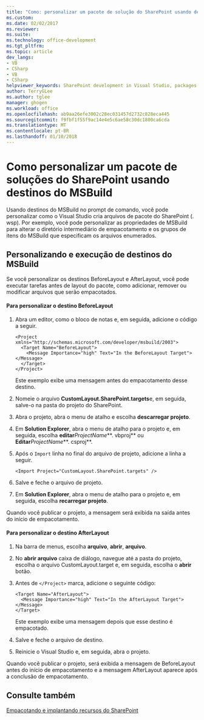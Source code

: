 ```yaml
---
title: "Como: personalizar um pacote de solução do SharePoint usando destinos do MSBuild | Microsoft Docs"
ms.custom: 
ms.date: 02/02/2017
ms.reviewer: 
ms.suite: 
ms.technology: office-development
ms.tgt_pltfrm: 
ms.topic: article
dev_langs:
- VB
- CSharp
- VB
- CSharp
helpviewer_keywords: SharePoint development in Visual Studio, packages
author: TerryGLee
ms.author: tglee
manager: ghogen
ms.workload: office
ms.openlocfilehash: ab9aa26efe3002c28ec031457d2732c828eca445
ms.sourcegitcommit: f9fbf1f55f9ac14e4e5c6ae58c30dc1800ca6cda
ms.translationtype: MT
ms.contentlocale: pt-BR
ms.lasthandoff: 01/10/2018
---
```

# <a name="how-to-customize-a-sharepoint-solution-package-by-using-msbuild-targets"></a>Como personalizar um pacote de soluções do SharePoint usando destinos do MSBuild
  Usando destinos do MSBuild no prompt de comando, você pode personalizar como o Visual Studio cria arquivos de pacote do SharePoint (. wsp). Por exemplo, você pode personalizar as propriedades de MSBuild para alterar o diretório intermediário de empacotamento e os grupos de itens do MSBuild que especificam os arquivos enumerados.  
  
## <a name="customizing-and-running-msbuild-targets"></a>Personalizando e execução de destinos do MSBuild  
 Se você personalizar os destinos BeforeLayout e AfterLayout, você pode executar tarefas antes de layout do pacote, como adicionar, remover ou modificar arquivos que serão empacotados.  
  
#### <a name="to-customize-the-beforelayout-target"></a>Para personalizar o destino BeforeLayout  
  
1.  Abra um editor, como o bloco de notas e, em seguida, adicione o código a seguir.  
  
    ```  
    <Project xmlns="http://schemas.microsoft.com/developer/msbuild/2003">  
      <Target Name="BeforeLayout">  
        <Message Importance="high" Text="In the BeforeLayout Target"></Message>  
      </Target>  
    </Project>  
    ```  
  
     Este exemplo exibe uma mensagem antes do empacotamento desse destino.  
  
2.  Nomeie o arquivo **CustomLayout.SharePoint.targets**e, em seguida, salve-o na pasta do projeto do SharePoint.  
  
3.  Abra o projeto, abra o menu de atalho e escolha **descarregar projeto**.  
  
4.  Em **Solution Explorer**, abra o menu de atalho para o projeto e, em seguida, escolha **editar***ProjectName***. vbproj** ou **Editar***ProjectName***. csproj**.  
  
5.  Após o `Import` linha no final do arquivo de projeto, adicione a linha a seguir.  
  
    ```  
    <Import Project="CustomLayout.SharePoint.targets" />  
    ```  
  
6.  Salve e feche o arquivo de projeto.  
  
7.  Em **Solution Explorer**, abra o menu de atalho para o projeto e, em seguida, escolha **recarregar projeto**.  
  
 Quando você publicar o projeto, a mensagem será exibida na saída antes do início de empacotamento.  
  
#### <a name="to-customize-the-afterlayout-target"></a>Para personalizar o destino AfterLayout  
  
1.  Na barra de menus, escolha **arquivo**, **abrir**, **arquivo**.  
  
2.  No **abrir arquivo** caixa de diálogo, navegue até a pasta do projeto, escolha o arquivo CustomLayout.target e, em seguida, escolha o **abrir** botão.  
  
3.  Antes de `</Project>` marca, adicione o seguinte código:  
  
    ```  
    <Target Name="AfterLayout">  
      <Message Importance="high" Text="In the AfterLayout Target"></Message>  
    </Target>  
    ```  
  
     Este exemplo exibe uma mensagem depois que esse destino é empacotado.  
  
4.  Salve e feche o arquivo de destino.  
  
5.  Reinicie o Visual Studio e, em seguida, abra o projeto.  
  
 Quando você publicar o projeto, será exibida a mensagem de BeforeLayout antes do início de empacotamento e a mensagem AfterLayout aparece após a conclusão de empacotamento.  
  
## <a name="see-also"></a>Consulte também  
 [Empacotando e implantando recursos do SharePoint](../sharepoint/packaging-and-deploying-sharepoint-solutions.md)  
  
  